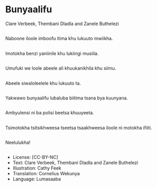 # Bunyaalifu
Clare Verbeek, Thembani
Dladla and Zanele
Buthelezi

##
Naboone iloole imboofu
itima khu lukuuto
mwiikha.


##
Imotokha benzi
yaniinile khu lukiingi
musiila.


##
Umufuki we loole
abeele ali khuukanikhila
khu siimu.


##
Abeele siwaloleelele
khu lukuuto ta.


##
Yakwawo bunyaalifu
lubaluba biitima tsana
bya kuunyana.


##
Ambyulensi ni ba polisi
beetsa khuuyeeta.


##
Tsimotokha
tsitsikhweesa tseetsa
tsaakhweesa iloole ni
motokha ifiiti.


##
Neelulukha!


##
* License: [CC-BY-NC]
* Text: Clare Verbeek, Thembani Dladla and Zanele
Buthelezi
* Illustration: Cathy Feek
* Translation: Cornelius Wekunya
* Language: Lumasaaba

